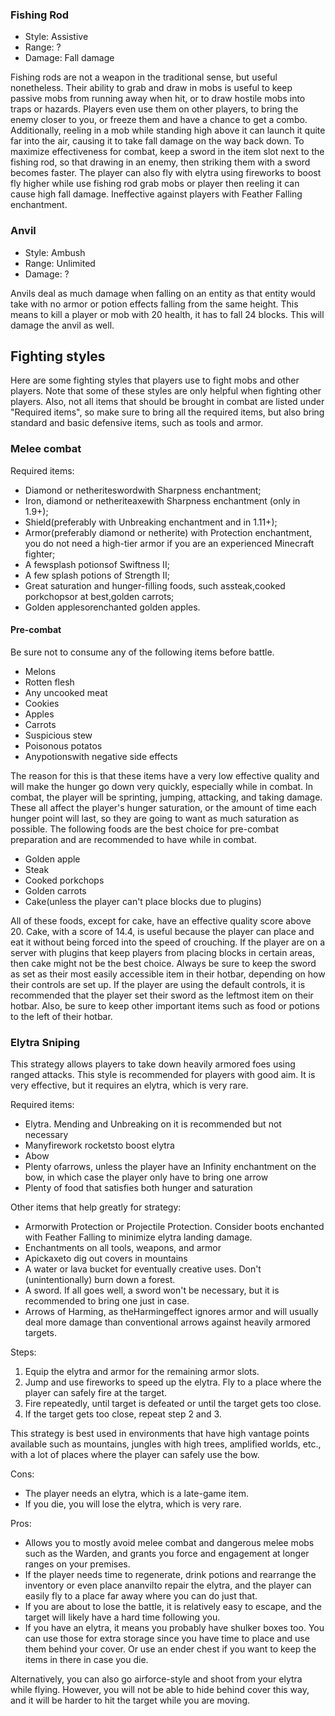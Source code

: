 ### Fishing Rod
- Style: Assistive
- Range: ?
- Damage: Fall damage

Fishing rods are not a weapon in the traditional sense, but useful nonetheless. Their ability to grab and draw in mobs is useful to keep passive mobs from running away when hit, or to draw hostile mobs into traps or hazards. Players even use them on other players, to bring the enemy closer to you, or freeze them and have a chance to get a combo. Additionally, reeling in a mob while standing high above it can launch it quite far into the air, causing it to take fall damage on the way back down. To maximize effectiveness for combat, keep a sword in the item slot next to the fishing rod, so that drawing in an enemy, then striking them with a sword becomes faster. The player can also fly with elytra using fireworks to boost fly higher while use fishing rod grab mobs or player then reeling it can cause high fall damage. Ineffective against players with Feather Falling enchantment. 

### Anvil
- Style: Ambush
- Range: Unlimited
- Damage: ?

Anvils deal as much damage when falling on an entity as that entity would take with no armor or potion effects falling from the same height. This means to kill a player or mob with 20 health, it has to fall 24 blocks. This will damage the anvil as well.

## Fighting styles
Here are some fighting styles that players use to fight mobs and other players. Note that some of these styles are only helpful when fighting other players. Also, not all items that should be brought in combat are listed under "Required items", so make sure to bring all the required items, but also bring standard and basic defensive items, such as tools and armor.

### Melee combat
Required items: 

- Diamond or netheriteswordwith Sharpness enchantment;
- Iron, diamond or netheriteaxewith Sharpness enchantment (only in 1.9+);
- Shield(preferably with Unbreaking enchantment and in 1.11+);
- Armor(preferably diamond or netherite) with Protection enchantment, you do not need a high-tier armor if you are an experienced Minecraft fighter;
- A fewsplash potionsof Swiftness II;
- A few splash potions of Strength II;
- Great saturation and hunger-filling foods, such assteak,cooked porkchopsor at best,golden carrots;
- Golden applesorenchanted golden apples.

#### Pre-combat
Be sure not to consume any of the following items before battle.

- Melons
- Rotten flesh
- Any uncooked meat
- Cookies
- Apples
- Carrots
- Suspicious stew
- Poisonous potatos
- Anypotionswith negative side effects

The reason for this is that these items have a very low effective quality and will make the hunger go down very quickly, especially while in combat. In combat, the player will be sprinting, jumping, attacking, and taking damage. These all affect the player's hunger saturation, or the amount of time each hunger point will last, so they are going to want as much saturation as possible. The following foods are the best choice for pre-combat preparation and are recommended to have while in combat.

- Golden apple
- Steak
- Cooked porkchops
- Golden carrots
- Cake(unless the player can't place blocks due to plugins)

All of these foods, except for cake, have an effective quality score above 20. Cake, with a score of 14.4, is useful because the player can place and eat it without being forced into the speed of crouching. If the player are on a server with plugins that keep players from placing blocks in certain areas, then cake might not be the best choice. Always be sure to keep the sword as set as their most easily accessible item in their hotbar, depending on how their controls are set up. If the player are using the default controls, it is recommended that the player set their sword as the leftmost item on their hotbar. Also, be sure to keep other important items such as food or potions to the left of their hotbar.

### Elytra Sniping
This strategy allows players to take down heavily armored foes using ranged attacks. This style is recommended for players with good aim. It is very effective, but it requires an elytra, which is very rare.

Required items:

- Elytra. Mending and Unbreaking on it is recommended but not necessary
- Manyfirework rocketsto boost elytra
- Abow
- Plenty ofarrows, unless the player have an Infinity enchantment on the bow, in which case the player only have to bring one arrow
- Plenty of food that satisfies both hunger and saturation

Other items that help greatly for strategy:

- Armorwith Protection or Projectile Protection. Consider boots enchanted with Feather Falling to minimize elytra landing damage.
- Enchantments on all tools, weapons, and armor
- Apickaxeto dig out covers in mountains
- A water or lava bucket for eventually creative uses. Don't (unintentionally) burn down a forest.
- A sword. If all goes well, a sword won't be necessary, but it is recommended to bring one just in case.
- Arrows of Harming, as theHarmingeffect ignores armor and will usually deal more damage than conventional arrows against heavily armored targets.

Steps:

1. Equip the elytra and armor for the remaining armor slots.
2. Jump and use fireworks to speed up the elytra. Fly to a place where the player can safely fire at the target.
3. Fire repeatedly, until target is defeated or until the target gets too close.
4. If the target gets too close, repeat step 2 and 3.

This strategy is best used in environments that have high vantage points available such as mountains, jungles with high trees, amplified worlds, etc., with a lot of places where the player can safely use the bow.

Cons:

- The player needs an elytra, which is a late-game item.
- If you die, you will lose the elytra, which is very rare.

Pros:

- Allows you to mostly avoid melee combat and dangerous melee mobs such as the Warden, and grants you force and engagement at longer ranges on your premises.
- If the player needs time to regenerate, drink potions and rearrange the inventory or even place ananvilto repair the elytra, and the player can easily fly to a place far away where you can do just that.
- If you are about to lose the battle, it is relatively easy to escape, and the target will likely have a hard time following you.
- If you have an elytra, it means you probably have shulker boxes too. You can use those for extra storage since you have time to place and use them behind your cover. Or use an ender chest if you want to keep the items in there in case you die.

Alternatively, you can also go airforce-style and shoot from your elytra while flying. However, you will not be able to hide behind cover this way, and it will be harder to hit the target while you are moving.

